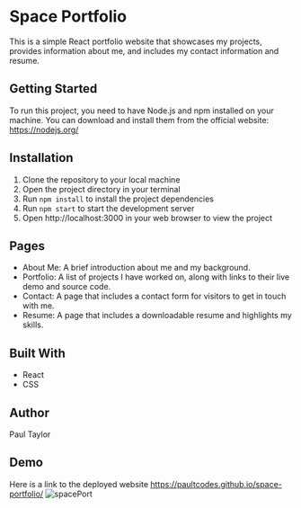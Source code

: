 # Space Portfolio

This is a simple React portfolio website that showcases my projects, provides information about me, and includes my contact information and resume.

## Getting Started 

To run this project, you need to have Node.js and npm installed on your machine. You can download and install them from the official website: https://nodejs.org/

## Installation 

1. Clone the repository to your local machine
2. Open the project directory in your terminal
3. Run `npm install` to install the project dependencies
4. Run `npm start` to start the development server
5. Open http://localhost:3000 in your web browser to view the project


## Pages

* About Me: A brief introduction about me and my background.
* Portfolio: A list of projects I have worked on, along with links to their live demo and source code.
* Contact: A page that includes a contact form for visitors to get in touch with me.
* Resume: A page that includes a downloadable resume and highlights my skills.

## Built With
* React
* CSS

## Author
Paul Taylor

## Demo

Here is a link to the deployed website https://paultcodes.github.io/space-portfolio/ ![spacePort](https://user-images.githubusercontent.com/111453328/218913903-22602acf-890b-4bfd-a3e7-40a521254a68.jpg)




